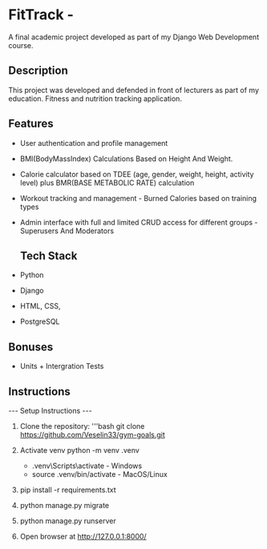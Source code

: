 # FitTrack - 

A final academic project developed as part of my Django Web Development course.

 ## Description

This project was developed and defended in front of lecturers as part of my education. Fitness and nutrition tracking application.

 ## Features

- User authentication and profile management

- BMI(BodyMassIndex) Calculations Based on Height And Weight.

- Calorie calculator based on TDEE (age, gender, weight, height, activity level) plus BMR(BASE METABOLIC RATE) calculation

- Workout tracking and management - Burned Calories based on training types

- Admin interface with full and limited CRUD access for different groups - Superusers And Moderators

  ## Tech Stack

- Python
- Django
- HTML, CSS,
- PostgreSQL
## Bonuses

- Units + Intergration Tests
## Instructions
--- Setup Instructions ---

   1. Clone the repository:
    '''bash
    git clone https://github.com/Veselin33/gym-goals.git

2. Activate venv
 python -m venv .venv
   - .venv\Scripts\activate - Windows 
   - source .venv/bin/activate - MacOS/Linux

4. pip install -r requirements.txt

5. python manage.py migrate

6. python manage.py runserver

7. Open browser at http://127.0.0.1:8000/

